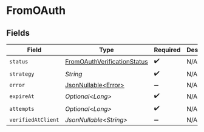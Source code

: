 # FromOAuth


## Fields

| Field                                                                                 | Type                                                                                  | Required                                                                              | Description                                                                           |
| ------------------------------------------------------------------------------------- | ------------------------------------------------------------------------------------- | ------------------------------------------------------------------------------------- | ------------------------------------------------------------------------------------- |
| `status`                                                                              | [FromOAuthVerificationStatus](../../models/components/FromOAuthVerificationStatus.md) | :heavy_check_mark:                                                                    | N/A                                                                                   |
| `strategy`                                                                            | *String*                                                                              | :heavy_check_mark:                                                                    | N/A                                                                                   |
| `error`                                                                               | [JsonNullable\<Error>](../../models/components/Error.md)                              | :heavy_minus_sign:                                                                    | N/A                                                                                   |
| `expireAt`                                                                            | *Optional\<Long>*                                                                     | :heavy_check_mark:                                                                    | N/A                                                                                   |
| `attempts`                                                                            | *Optional\<Long>*                                                                     | :heavy_check_mark:                                                                    | N/A                                                                                   |
| `verifiedAtClient`                                                                    | *JsonNullable\<String>*                                                               | :heavy_minus_sign:                                                                    | N/A                                                                                   |